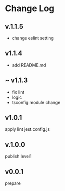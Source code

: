 # Change Log

## v.1.1.5

- change eslint setting

## v1.1.4

- add README.md

## ~ v1.1.3

- fix lint
- logic
- tsconfig module change

## v1.0.1

apply lint jest.config.js

## v.1.0.0

publish level1

## v0.0.1

prepare
